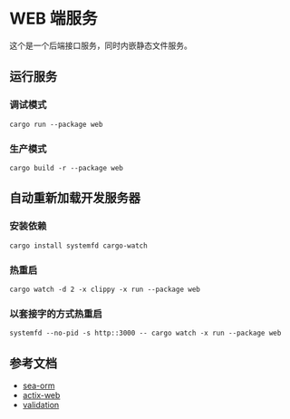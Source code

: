 # WEB 端服务

这个是一个后端接口服务，同时内嵌静态文件服务。

## 运行服务

### 调试模式

```shell
cargo run --package web
```

### 生产模式

```shell
cargo build -r --package web
```

## 自动重新加载开发服务器

### 安装依赖

```shell
cargo install systemfd cargo-watch
```

### 热重启

```shell
cargo watch -d 2 -x clippy -x run --package web
```

### 以套接字的方式热重启

```shell
systemfd --no-pid -s http::3000 -- cargo watch -x run --package web
```

## 参考文档

- [sea-orm](https://www.sea-ql.org/SeaORM/docs/index/)
- [actix-web](https://actix.rs/docs/handlers)
- [validation](https://dev.to/chaudharypraveen98/form-validation-in-rust-404l)
